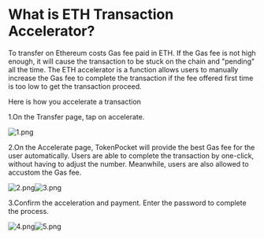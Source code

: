# What is ETH Transaction Accelerator?

To transfer on Ethereum costs Gas fee paid in ETH. If the Gas fee is not high enough, it will cause the transaction to be stuck on the chain and "pending" all the time. The ETH accelerator is a function allows users to manually increase the Gas fee to complete the transaction if the fee offered first time is too low to get the transaction proceed.

Here is how you accelerate a transaction

1.On the Transfer page, tap on accelerate.

![1.png](https://help.mytokenpocket.vip/hc/article_attachments/900003166286/1.png)

2.On the Accelerate page, TokenPocket will provide the best Gas fee for the user automatically. Users are able to complete the transaction by one-click, without having to adjust the number. Meanwhile, users are also allowed to accustom the Gas fee.

![2.png](https://help.mytokenpocket.vip/hc/article_attachments/900003134783/2.png)![3.png](https://help.mytokenpocket.vip/hc/article_attachments/900003134903/3.png)

3.Confirm the acceleration and payment. Enter the password to complete the process.

![4.png](https://help.mytokenpocket.vip/hc/article_attachments/900003134983/4.png)![5.png](https://help.mytokenpocket.vip/hc/article_attachments/900003135003/5.png)


